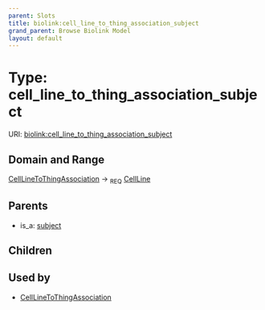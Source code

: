 ```yaml
---
parent: Slots
title: biolink:cell_line_to_thing_association_subject
grand_parent: Browse Biolink Model
layout: default
---
```


# Type: cell_line_to_thing_association_subject




URI: [biolink:cell_line_to_thing_association_subject](https://w3id.org/biolink/vocab/cell_line_to_thing_association_subject)

## Domain and Range

[CellLineToThingAssociation](CellLineToThingAssociation.md) ->  <sub>REQ</sub> [CellLine](CellLine.md)

## Parents

 *  is_a: [subject](subject.md)

## Children


## Used by

 * [CellLineToThingAssociation](CellLineToThingAssociation.md)
